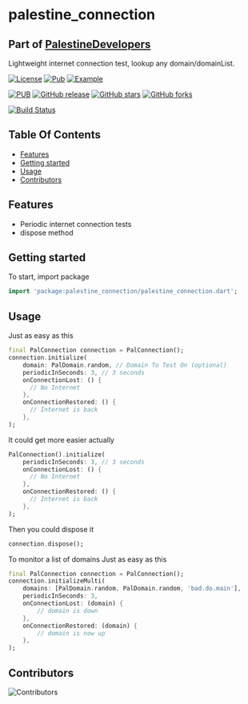 # palestine_connection

## Part of [PalestineDevelopers](https://github.com/PalestineDevelopers)

Lightweight internet connection test, lookup any domain/domainList.

[![License](https://img.shields.io/github/license/PalestineDevelopers/connection?style=for-the-badge)](https://github.com/PalestineDevelopers)
[![Pub](https://img.shields.io/badge/Palestine%20Connection-pub-blue?style=for-the-badge)](https://pub.dev/packages/palestine_connection)
[![Example](https://img.shields.io/badge/Example-Ex-success?style=for-the-badge)](https://pub.dev/packages/palestine_connection/example)

[![PUB](https://img.shields.io/pub/v/palestine_connection.svg?style=for-the-badge)](https://pub.dev/packages/palestine_connection)
[![GitHub release](https://img.shields.io/github/v/release/PalestineDevelopers/connection?style=for-the-badge)](https://github.com/PalestineDevelopers/connection/releases)
[![GitHub stars](https://img.shields.io/github/stars/PalestineDevelopers/connection?style=for-the-badge)](https://github.com/PalestineDevelopers/connection)
[![GitHub forks](https://img.shields.io/github/forks/PalestineDevelopers/connection?style=for-the-badge)](https://github.com/PalestineDevelopers/connection)

[![Build Status](https://img.shields.io/endpoint.svg?url=https%3A%2F%2Factions-badge.atrox.dev%2FPalestineDevelopers%2Fconnection%2Fbadge%3Fref%3Dmain&style=for-the-badge)](https://actions-badge.atrox.dev/PalestineDevelopers/connection/goto?ref=main)

## Table Of Contents

* [Features](#features)
* [Getting started](#getting-started)
* [Usage](#usage)
* [Contributors](#contributors)

## Features

* Periodic internet connection tests
* dispose method

## Getting started

To start, import package

```dart
import 'package:palestine_connection/palestine_connection.dart';
```

## Usage

Just as easy as this

```dart
final PalConnection connection = PalConnection();
connection.initialize(
    domain: PalDomain.random, // Domain To Test On (optional)
    periodicInSeconds: 3, // 3 seconds
    onConnectionLost: () {
      // No Internet
    },
    onConnectionRestored: () {
      // Internet is back
    },
);
```

It could get more easier actually

```dart
PalConnection().initialize(
    periodicInSeconds: 3, // 3 seconds
    onConnectionLost: () {
      // No Internet
    },
    onConnectionRestored: () {
      // Internet is back
    },
);
```

Then you could dispose it

```dart
connection.dispose();
```

To monitor a list of domains
Just as easy as this

```dart
final PalConnection connection = PalConnection();
connection.initializeMulti(
    domains: [PalDomain.random, PalDomain.random, 'bad.do.main'],
    periodicInSeconds: 3,
    onConnectionLost: (domain) {
        // domain is down
    },
    onConnectionRestored: (domain) {
        // domain is now up
    },
);
```

## Contributors

![Contributors](https://contrib.rocks/image?repo=palestinedevelopers/connection)
